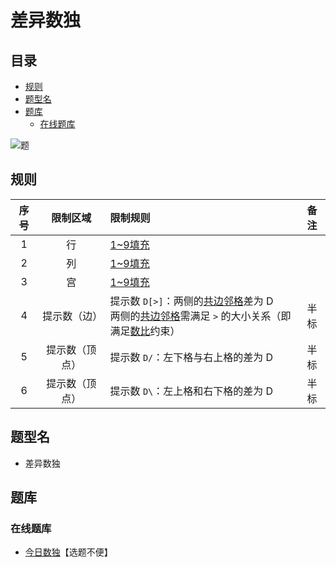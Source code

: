 # 差异数独
<!-- START doctoc generated TOC please keep comment here to allow auto update -->
<!-- DON'T EDIT THIS SECTION, INSTEAD RE-RUN doctoc TO UPDATE -->
## 目录

- [规则](#%E8%A7%84%E5%88%99)
- [题型名](#%E9%A2%98%E5%9E%8B%E5%90%8D)
- [题库](#%E9%A2%98%E5%BA%93)
  - [在线题库](#%E5%9C%A8%E7%BA%BF%E9%A2%98%E5%BA%93)

<!-- END doctoc generated TOC please keep comment here to allow auto update -->

![题](https://cn.sudoku.today/pic/03/difference/60608_61511.png)

## 规则

| 序号  |  限制区域   | 限制规则                                                           | 备注  |
|:---:|:-------:|:---------------------------------------------------------------|:---:|
|  1  |    行    | [1~9填充]                                                        |     |
|  2  |    列    | [1~9填充]                                                        |     |
|  3  |    宫    | [1~9填充]                                                        |     |
|  4  | 提示数（边）  | 提示数 `D[>]`：两侧的[共边邻格]差为 D<br/>两侧的[共边邻格]需满足 `>` 的大小关系（即满足[数比]约束） | 半标  |
|  5  | 提示数（顶点） | 提示数 `D/`：左下格与右上格的差为 D                                          | 半标  |
|  6  | 提示数（顶点） | 提示数 `D\`：左上格和右下格的差为 D                                          | 半标  |

## 题型名

- 差异数独

## 题库

### 在线题库

- [今日数独]【选题不便】

[1~9填充]: ../../../rules.md#1to9填充

[共边邻格]: ../../../rules.md#共边邻格

[数比]: ../../../rules.md#数比

[今日数独]: https://cn.sudoku.today/g-differences-sudoku/
